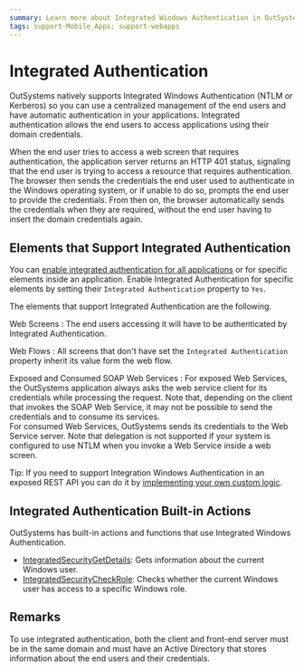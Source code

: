 ```yaml
---
summary: Learn more about Integrated Windows Authentication in OutSystems.
tags: support-Mobile_Apps; support-webapps
---
```


# Integrated Authentication

OutSystems natively supports Integrated Windows Authentication (NTLM or Kerberos) so you can use a centralized management of the end users and have automatic authentication in your applications. Integrated authentication allows the end users to access applications using their domain credentials.

When the end user tries to access a web screen that requires authentication, the application server returns an HTTP 401 status, signaling that the end user is trying to access a resource that requires authentication. The browser then sends the credentials the end user used to authenticate in the Windows operating system, or if unable to do so, prompts the end user to provide the credentials. From then on, the browser automatically sends the credentials when they are required, without the end user having to insert the domain credentials again.


## Elements that Support Integrated Authentication

You can [enable integrated authentication for all applications](configure-active-directory.md) or for specific elements inside an application. Enable Integrated Authentication for specific elements by setting their `Integrated Authentication` property to `Yes`. 

The elements that support Integrated Authentication are the following.

Web Screens
:   The end users accessing it will have to be authenticated by Integrated Authentication.

Web Flows
:   All screens that don't have set the `Integrated Authentication` property inherit its value form the web flow.

Exposed and Consumed SOAP Web Services
:   For exposed Web Services, the OutSystems application always asks the web service client for its credentials while processing the request. Note that, depending on the client that invokes the SOAP Web Service, it may not be possible to send the credentials and to consume its services.  
    For consumed Web Services, OutSystems sends its credentials to the Web Service server. Note that delegation is not supported if your system is configured to use NTLM when you invoke a Web Service inside a web screen.

Tip: If you need to support Integration Windows Authentication in an exposed REST API you can do it by [implementing your own custom logic](../../../../extensibility-and-integration/rest/expose-rest-apis/add-custom-authentication-to-an-exposed-rest-api.md).


## Integrated Authentication Built-in Actions

OutSystems has built-in actions and functions that use Integrated Windows Authentication.

* [IntegratedSecurityGetDetails](<../../../../ref/apis/auto/system-actions.final.md#IntegratedSecurityGetDetails>): Gets information about the current Windows user.
* [IntegratedSecurityCheckRole](<../../../../ref/apis/auto/system-actions.final.md#IntegratedSecurityCheckRole>): Checks whether the current Windows user has access to a specific Windows role.


## Remarks

To use integrated authentication, both the client and front-end server must be in the same domain and must have an Active Directory that stores information about the end users and their credentials.
